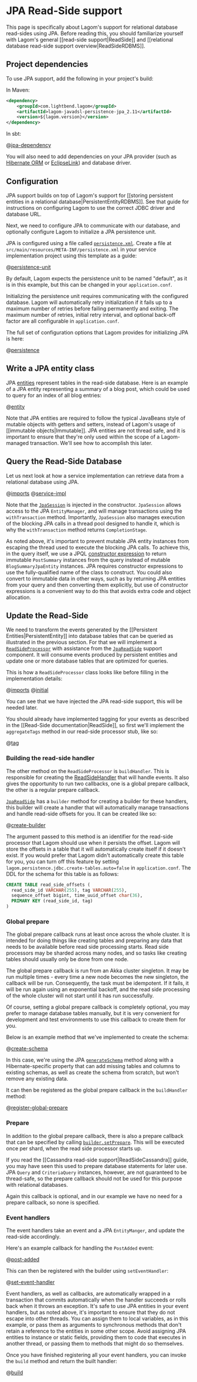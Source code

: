 # JPA Read-Side support

This page is specifically about Lagom's support for relational database read-sides using JPA.  Before reading this, you should familiarize yourself with Lagom's general [[read-side support|ReadSide]] and [[relational database read-side support overview|ReadSideRDBMS]].

## Project dependencies

To use JPA support, add the following in your project's build:

In Maven:

```xml
<dependency>
    <groupId>com.lightbend.lagom</groupId>
    <artifactId>lagom-javadsl-persistence-jpa_2.11</artifactId>
    <version>${lagom.version}</version>
</dependency>
```

In sbt:

@[jpa-dependency](code/build-cluster.sbt)

You will also need to add dependencies on your JPA provider (such as [Hibernate ORM](http://hibernate.org/orm/) or [EclipseLink](http://www.eclipse.org/eclipselink/)) and database driver.


## Configuration

JPA support builds on top of Lagom's support for [[storing persistent entities in a relational database|PersistentEntityRDBMS]]. See that guide for instructions on configuring Lagom to use the correct JDBC driver and database URL.

Next, we need to configure JPA to communicate with our database, and optionally configure Lagom to initialize a JPA persistence unit.

JPA is configured using a file called [`persistence.xml`](http://docs.oracle.com/javaee/7/tutorial/persistence-intro003.htm#JEETT01162). Create a file at `src/main/resources/META-INF/persistence.xml` in your service implementation project using this template as a guide:

@[persistence-unit](code/docs/home/persistence/persistence.xml)

By default, Lagom expects the persistence unit to be named "default", as it is in this example, but this can be changed in your `application.conf`.

Initializing the persistence unit requires communicating with the configured database. Lagom will automatically retry initialization if it fails up to a maximum number of retries before failing permanently and exiting. The maximum number of retries, initial retry interval, and optional back-off factor are all configurable in `application.conf`.

The full set of configuration options that Lagom provides for initializing JPA is here:

@[persistence](../../../../../persistence-jpa/javadsl/src/main/resources/reference.conf)

## Write a JPA entity class

JPA [entities](http://docs.oracle.com/javaee/7/tutorial/persistence-intro001.htm#BNBQA) represent tables in the read-side database. Here is an example of a JPA entity representing a summary of a blog post, which could be used to query for an index of all blog entries:

@[entity](code/docs/home/persistence/BlogSummaryJpaEntity.java)

Note that JPA entities are required to follow the typical JavaBeans style of mutable objects with getters and setters, instead of Lagom's usage of [[immutable objects|Immutable]]. JPA entities are not thread safe, and it is important to ensure that they're only used within the scope of a Lagom-managed transaction. We'll see how to accomplish this later.

## Query the Read-Side Database

Let us next look at how a service implementation can retrieve data from a relational database using JPA.

@[imports](code/docs/home/persistence/JpaReadSideQuery.java)
@[service-impl](code/docs/home/persistence/JpaReadSideQuery.java)

Note that the [`JpaSession`](api/index.html?com/lightbend/lagom/javadsl/persistence/jpa/JpaSession.html) is injected in the constructor. `JpaSession` allows access to the JPA `EntityManager`, and will manage transactions using the `withTransaction` method.  Importantly, `JpaSession` also manages execution of the blocking JPA calls in a thread pool designed to handle it, which is why the `withTransaction` method returns `CompletionStage`.

As noted above, it's important to prevent mutable JPA entity instances from escaping the thread used to execute the blocking JPA calls. To achieve this, in the query itself, we use a JPQL [constructor expression](http://docs.oracle.com/javaee/7/tutorial/persistence-querylanguage005.htm#JEETT00746) to return immutable `PostSummary` instances from the query instead of mutable `BlogSummaryJpaEntity` instances. JPA requires constructor expressions to use the fully-qualified name of the class to construct. You could also convert to immutable data in other ways, such as by returning JPA entities from your query and then converting them explicitly, but use of constructor expressions is a convenient way to do this that avoids extra code and object allocation.

## Update the Read-Side

We need to transform the events generated by the [[Persistent Entities|PersistentEntity]] into database tables that can be queried as illustrated in the previous section. For that we will implement a [`ReadSideProcessor`](api/index.html?com/lightbend/lagom/javadsl/persistence/ReadSideProcessor.html) with assistance from the [`JpaReadSide`](api/index.html?com/lightbend/lagom/javadsl/persistence/jpa/JpaReadSide.html) support component. It will consume events produced by persistent entities and update one or more database tables that are optimized for queries.

This is how a `ReadSideProcessor` class looks like before filling in the implementation details:

@[imports](code/docs/home/persistence/JpaBlogEventProcessor.java)
@[initial](code/docs/home/persistence/JpaBlogEventProcessor.java)

You can see that we have injected the JPA read-side support, this will be needed later.

You should already have implemented tagging for your events as described in the [[Read-Side documentation|ReadSide]], so first we'll implement the `aggregateTags` method in our read-side processor stub, like so:

@[tag](code/docs/home/persistence/JpaBlogEventProcessor.java)

### Building the read-side handler

The other method on the `ReadSideProcessor` is `buildHandler`.  This is responsible for creating the [ReadSideHandler](api/index.html?com/lightbend/lagom/javadsl/persistence/ReadSideProcessor.ReadSideHandler.html) that will handle events.  It also gives the opportunity to run two callbacks, one is a global prepare callback, the other is a regular prepare callback.

[`JpaReadSide`](api/index.html?com/lightbend/lagom/javadsl/persistence/jpa/JpaReadSide.html) has a `builder` method for creating a builder for these handlers, this builder will create a handler that will automatically manage transactions and handle read-side offsets for you.  It can be created like so:

@[create-builder](code/docs/home/persistence/JpaBlogEventProcessor.java)

The argument passed to this method is an identifier for the read-side processor that Lagom should use when it persists the offset. Lagom will store the offsets in a table that it will automatically create itself if it doesn't exist. If you would prefer that Lagom didn't automatically create this table for you, you can turn off this feature by setting `lagom.persistence.jdbc.create-tables.auto=false` in `application.conf`. The DDL for the schema for this table is as follows:
   
```sql
CREATE TABLE read_side_offsets (
  read_side_id VARCHAR(255), tag VARCHAR(255),
  sequence_offset bigint, time_uuid_offset char(36),
  PRIMARY KEY (read_side_id, tag)
)
```

### Global prepare

The global prepare callback runs at least once across the whole cluster.  It is intended for doing things like creating tables and preparing any data that needs to be available before read side processing starts.  Read side processors may be sharded across many nodes, and so tasks like creating tables should usually only be done from one node.

The global prepare callback is run from an Akka cluster singleton.  It may be run multiple times - every time a new node becomes the new singleton, the callback will be run.  Consequently, the task must be idempotent.  If it fails, it will be run again using an exponential backoff, and the read side processing of the whole cluster will not start until it has run successfully.

Of course, setting a global prepare callback is completely optional, you may prefer to manage database tables manually, but it is very convenient for development and test environments to use this callback to create them for you.

Below is an example method that we've implemented to create the schema:

@[create-schema](code/docs/home/persistence/JpaBlogEventProcessor.java)

In this case, we're using the JPA [`generateSchema`](https://docs.oracle.com/javaee/7/api/javax/persistence/Persistence.html#generateSchema-java.lang.String-java.util.Map-) method along with a Hibernate-specific property that can add missing tables and columns to existing schemas, as well as create the schema from scratch, but won't remove any existing data.

It can then be registered as the global prepare callback in the `buildHandler` method:

@[register-global-prepare](code/docs/home/persistence/JpaBlogEventProcessor.java)

### Prepare

In addition to the global prepare callback, there is also a prepare callback that can be specified by calling [`builder.setPrepare`](api/index.html?com/lightbend/lagom/javadsl/persistence/jpa/JpaReadSide.ReadSideHandlerBuilder.html#setPrepare-java.util.function.BiConsumer-). This will be executed once per shard, when the read side processor starts up.

If you read the [[Cassandra read-side support|ReadSideCassandra]] guide, you may have seen this used to prepare database statements for later use. JPA `Query` and `CriteriaQuery` instances, however, are not guaranteed to be thread-safe, so the prepare callback should not be used for this purpose with relational databases.

Again this callback is optional, and in our example we have no need for a prepare callback, so none is specified.

### Event handlers

The event handlers take an event and a JPA `EntityManger`, and update the read-side accordingly.

Here's an example callback for handling the `PostAdded` event:

@[post-added](code/docs/home/persistence/JpaBlogEventProcessor.java)

This can then be registered with the builder using `setEventHandler`:

@[set-event-handler](code/docs/home/persistence/JpaBlogEventProcessor.java)

Event handlers, as well as callbacks, are automatically wrapped in a transaction that commits automatically when the handler succeeds or rolls back when it throws an exception. It's safe to use JPA entities in your event handlers, but as noted above, it's important to ensure that they do not escape into other threads. You can assign them to local variables, as in this example, or pass them as arguments to synchronous methods that don't retain a reference to the entities in some other scope. Avoid assigning JPA entities to instance or static fields, providing them to code that executes in another thread, or passing them to methods that might do so themselves.

Once you have finished registering all your event handlers, you can invoke the `build` method and return the built handler:

@[build](code/docs/home/persistence/JpaBlogEventProcessor.java)
